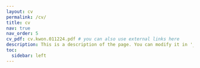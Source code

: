 ```yaml
---
layout: cv
permalink: /cv/
title: cv
nav: true
nav_order: 5
cv_pdf: cv.kwon.011224.pdf # you can also use external links here
description: This is a description of the page. You can modify it in '_pages/cv.md'. You can also change or remove the top pdf download button.
toc:
  sidebar: left
---
```

